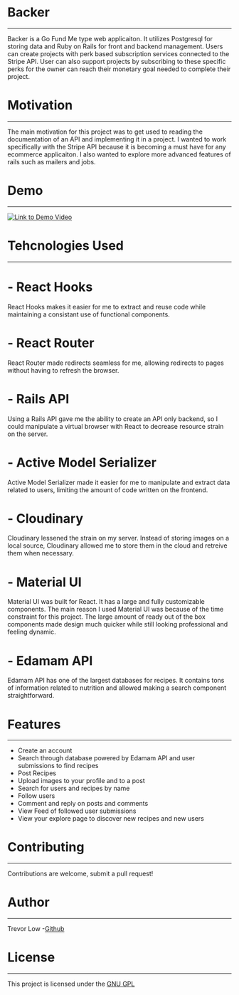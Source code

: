 
# Backer
---
Backer is a Go Fund Me type web applicaiton. It utilizes Postgresql for storing data and Ruby on Rails for front and backend management. Users can create projects with perk based subscription services connected to the Stripe API. User can also support projects by subscribing to these specific perks for the owner can reach their monetary goal needed to complete their project.

# Motivation
---
The main motivation for this project was to get used to reading the documentation of an API and implementing it in a project. I wanted to work specifically with the Stripe API because it is becoming a must have for any ecommerce applicaiton. I also wanted to explore more advanced features of rails such as mailers and jobs.

# Demo
---
[![Link to Demo Video](https://img.youtube.com/vi/YOUTUBE_VIDEO_ID_HERE/0.jpg)](https://youtu.be/z9y1kx0AFYk)

# Tehcnologies Used
---
# - React Hooks
  React Hooks makes it easier for me to extract and reuse code while maintaining a consistant use of functional components.
# - React Router
  React Router made redirects seamless for me, allowing redirects to pages without having to refresh the browser.
# - Rails API
  Using a Rails API gave me the ability to create an API only backend, so I could manipulate a virtual browser with React to decrease resource strain on the server.
# - Active Model Serializer
  Active Model Serializer made it easier for me to manipulate and extract data related to users, limiting the amount of code written on the frontend.
# - Cloudinary
  Cloudinary lessened the strain on my server. Instead of storing images on a local source, Cloudinary allowed me to store them in the cloud and retreive them when necessary.
# - Material UI
  Material UI was built for React. It has a large and fully customizable components. The main reason I used Material UI was because of the time constraint for this project. The large amount of ready out of the box components made design much quicker while still looking professional and feeling dynamic.
# - Edamam API
  Edamam API has one of the largest databases for recipes. It contains tons of information related to nutrition and allowed making a search component straightforward.

# Features
---
- Create an account 
- Search through database powered by Edamam API and user submissions to find recipes
- Post Recipes
- Upload images to your profile and to a post
- Search for users and recipes by name
- Follow users
- Comment and reply on posts and comments
- View Feed of followed user submissions
- View your explore page to discover new recipes and new users

# Contributing
---
Contributions are welcome, submit a pull request!

# Author
---
Trevor Low -[Github](https://github.com/tklow94?tab=repositories)

# License 
---
This project is licensed under the [GNU GPL](https://www.gnu.org/licenses/gpl-3.0.en.html)



